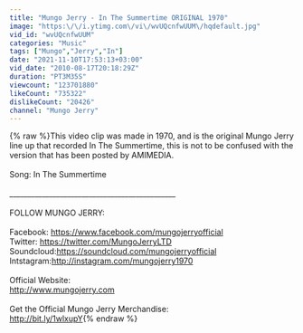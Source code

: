```yaml
---
title: "Mungo Jerry - In The Summertime ORIGINAL 1970"
image: "https:\/\/i.ytimg.com\/vi\/wvUQcnfwUUM\/hqdefault.jpg"
vid_id: "wvUQcnfwUUM"
categories: "Music"
tags: ["Mungo","Jerry","In"]
date: "2021-11-10T17:53:13+03:00"
vid_date: "2010-08-17T20:18:29Z"
duration: "PT3M35S"
viewcount: "123701880"
likeCount: "735322"
dislikeCount: "20426"
channel: "Mungo Jerry"
---
```

{% raw %}This video clip was made in 1970, and is the original Mungo Jerry line up that recorded In The Summertime, this is not to be confused with the version that has been posted by AMIMEDIA.<br /><br />Song: In The Summertime<br /><br />______________________________________________<br /><br />FOLLOW MUNGO JERRY:<br /><br />Facebook: <a rel="nofollow" target="blank" href="https://www.facebook.com/mungojerryofficial">https://www.facebook.com/mungojerryofficial</a><br />Twitter: <a rel="nofollow" target="blank" href="https://twitter.com/MungoJerryLTD">https://twitter.com/MungoJerryLTD</a><br />Soundcloud:<a rel="nofollow" target="blank" href="https://soundcloud.com/mungojerryofficial">https://soundcloud.com/mungojerryofficial</a><br />Intstagram:<a rel="nofollow" target="blank" href="http://instagram.com/mungojerry1970">http://instagram.com/mungojerry1970</a><br /><br />Official Website:<br /><a rel="nofollow" target="blank" href="http://www.mungojerry.com">http://www.mungojerry.com</a><br /><br />Get the Official Mungo Jerry Merchandise:<br /><a rel="nofollow" target="blank" href="http://bit.ly/1wlxupY">http://bit.ly/1wlxupY</a>{% endraw %}
